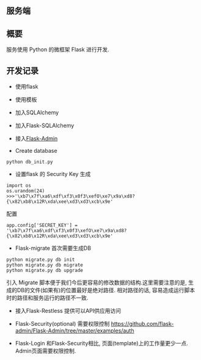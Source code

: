 ## 服务端

## 概要
服务使用 Python 的微框架 Flask 进行开发.

## 开发记录

* 使用flask

* 使用模板

* 加入SQLAlchemy

* 加入Flask-SQLAlchemy


* 接入[Flask-Admin](http://flask-admin.readthedocs.io/en/latest/index.html)

* Create database

```
python db_init.py
```

* 设置flask 的 Security Key
生成
```
import os
os.urandom(24)
>>>'\xb7\x7f\xa6\xdf\xf3\x0f3\xefO\xe7\x9a\xd8?{\x82\xb8\x12R\xda\xee\xd3\xd3\xcb\x9e'
```
配置
```
app.config['SECRET_KEY'] = '\xb7\x7f\xa6\xdf\xf3\x0f3\xefO\xe7\x9a\xd8?{\x82\xb8\x12R\xda\xee\xd3\xd3\xcb\x9e'
```

* Flask-migrate
首次需要生成DB
````
python migrate.py db init
python migrate.py db migrate
python migrate.py db upgrade
````
引入 Migrate 脚本便于我们今后更容易的修改数据的结构.这里需要注意的是, 生成的DB的文件(如果有)的位置最好是绝对路径. 相对路径的话, 容易造成运行脚本时的路径和服务运行的路径不一致.


* 接入Flask-Restless
提供可以API供应用访问

* Flask-Security(optional)
需要权限控制 https://github.com/flask-admin/Flask-Admin/tree/master/examples/auth

* Flask-Login
和Flask-Security相比, 页面(template)上的工作量更少一点. Admin页面需要权限控制.